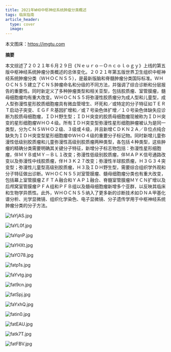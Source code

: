 ```yaml
---
title: 2021年WHO中枢神经系统肿瘤分类概述
tags: 临床指南
article_header:
  type: cover
  image:
---
```


本文图床：https://imgtu.com

**摘要**

本文综述了２０２１年６月２９日《Ｎｅｕｒｏ－Ｏｎｃｏｌｏｇｙ》上线的第五版中枢神经系统肿瘤分类概述的总体变化。２０２１年第五版世界卫生组织中枢神经系统肿瘤分类（ＷＨＯＣＮＳ５），是最新版脑和脊髓肿瘤分类国际标准。ＷＨＯＣＮＳ５建立了ＣＮＳ肿瘤命名和分级的不同方法，并强调了综合诊断和分层报告的重要性。同时新定义了多种肿瘤类型和相关亚型，包括胶质瘤、室管膜瘤，髓母细胞瘤均有重大改变。ＷＨＯＣＮＳ５将弥漫性胶质瘤分为成人型和儿童型，成人型弥漫性星形胶质细胞瘤具有微血管增生、坏死和／或特定的分子特征如ＴＥＲＴ启动子突变、ＥＧＦＲ基因扩增和／或７号染色体扩增／１０号染色体缺失应诊断为胶质母细胞瘤，ＩＤＨ野生型；ＩＤＨ突变的胶质母细胞瘤现被称为ＩＤＨ突变的星形细胞瘤ＷＨＯ４级。所有ＩＤＨ突变型弥漫性星形细胞肿瘤被认为是同一类型，分为ＣＮＳＷＨＯ２级、３级或４级，并且新增ＣＤＫＮ２Ａ／Ｂ位点纯合缺失为ＩＤＨ突变型星形细胞瘤中ＷＨＯ４级的重要分子标记物。同时新增儿童弥漫性低级别胶质瘤和儿童弥漫性高级别胶质瘤两种类型，各包括４种类型，这些肿瘤的精确分类需要明确其关键分子特征，新增分子标志物包括：弥漫性星形细胞瘤，伴ＭＹＢ或ＭＹ－ＢＬ１改变；弥漫性低级别胶质瘤，伴ＭＡＰＫ信号通路改变以及弥漫性中线胶质瘤，伴Ｈ３Ｋ２７改变；弥漫性半球胶质瘤，Ｈ３Ｇ３４突变型；弥漫性儿童型高级别胶质瘤，Ｈ３及ＩＤＨ野生型，需要综合组织学外观和分子特征做出诊断。ＷＨＯＣＮＳ５对室管膜瘤、髓母细胞瘤分类也有重大改变，包括幕上室管膜瘤ＺＦＴＡ融合和ＹＡＰ１融合、脊髓室管膜瘤ＭＹＣＮ扩增以及后颅窝室管膜瘤ＰＦＡ组和ＰＦＢ组以及髓母细胞瘤新增多个亚群，以反映其临床和生物学异质性。此外，ＷＨＯＣＮＳ５纳入了更多新的诊断技术如ＤＮＡ甲基化谱分析、光学显微镜、组织化学染色、电子显微镜、分子遗传学用于中枢神经系统肿瘤分类的分子方法。

![faYjAS.jpg](https://z3.ax1x.com/2021/08/11/faYjAS.jpg)

![faYL0f.jpg](https://z3.ax1x.com/2021/08/11/faYL0f.jpg)

![faYqnP.jpg](https://z3.ax1x.com/2021/08/11/faYqnP.jpg)

![faYHXt.jpg](https://z3.ax1x.com/2021/08/11/faYHXt.jpg)

![faYO78.jpg](https://z3.ax1x.com/2021/08/11/faYO78.jpg)

![fatp1s.jpg](https://z3.ax1x.com/2021/08/11/fatp1s.jpg)

![faYvtg.jpg](https://z3.ax1x.com/2021/08/11/faYvtg.jpg)

![fat9cn.jpg](https://z3.ax1x.com/2021/08/11/fat9cn.jpg)

![fatSpj.jpg](https://z3.ax1x.com/2021/08/11/fatSpj.jpg)

![faYxhQ.jpg](https://z3.ax1x.com/2021/08/11/faYxhQ.jpg)

![fatin0.jpg](https://z3.ax1x.com/2021/08/11/fatin0.jpg)

![fatEAU.jpg](https://z3.ax1x.com/2021/08/11/fatEAU.jpg)

![fatk7T.jpg](https://z3.ax1x.com/2021/08/11/fatk7T.jpg)

![fatFBV.jpg](https://z3.ax1x.com/2021/08/11/fatFBV.jpg)
